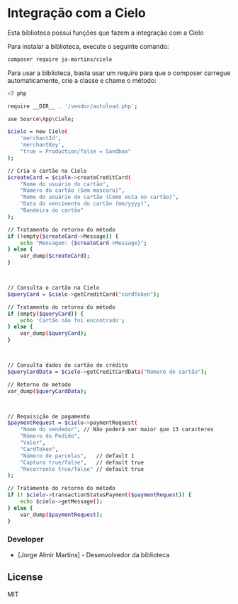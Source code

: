 # Integração com a Cielo

Esta bíblioteca possui funções que fazem a integração com a Cielo

Para instalar a bíblioteca, execute o seguinte comando:

``` sh
composer require ja-martins/cielo
```

Para usar a biblioteca, basta usar um require para que o composer carregue automaticamente, crie a classe e chame o método:
``` sh
<? php

require __DIR__ . '/vendor/autoload.php';

use Source\App\Cielo;

$cielo = new Cielo(
    'merchantId',
    'merchantKey',
    "true = Production/false = Sandbox" 
);

// Cria o cartão na Cielo
$createCard = $cielo->createCreditCard(
    "Nome do usuário do cartão", 
    "Número do cartão (Sem mascara)",
    "Nome do usuário do cartão (Como esta no cartão)", 
    "Data do vencimento do cartão (mm/yyyy)", 
    "Bandeira do cartão"
);

// Tratamento do retorno do método
if (!empty($createCard->Message)) {
    echo "Mensagem: {$createCard->Message}";
} else {
    var_dump($createCard);
}



// Consulta o cartão na Cielo
$queryCard = $cielo->getCreditCard("cardToken");

// Tratamento do retorno do método
if (empty($queryCard)) {
    echo 'Cartão não foi encontrado';
} else {
    var_dump($queryCard);
}



// Consulta dados do cartão de crédito
$queryCardData = $cielo->getCreditCardData("Número do cartão");

// Retorno do método
var_dump($queryCardData);



// Requisição de pagamento
$paymentRequest = $cielo->paymentRequest(
    "Nome do vendedor", // Não poderá ser maior que 13 caracteres
    "Número do Pedido", 
    "Valor", 
    "CardToken",
    "Número de parcelas",   // default 1
    "Captura true/false",   // default true
    "Recorrente true/false" // default true
);

// Tratamento do retorno do método
if (! $cielo->transactionStatusPayment($paymentRequest)) {
    echo $cielo->getMessage();
} else {
    var_dump($paymentRequest);
}
```

### Developer
* [Jorge Almir Martins] - Desenvolvedor da bíblioteca

License
----

MIT

